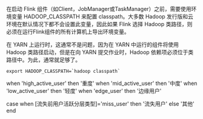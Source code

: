 

在启动 Flink 组件（如Client，JobManager或TaskManager）之前，需要使用环境变量 HADOOP_CLASSPATH 来配置 classpath。大多数 Hadoop 发行版和云环境在默认情况下都不会设置此变量，因此如果 Flink 选择 Hadoop 类路径，则必须在运行Flink组件的所有计算机上导出环境变量。

在 YARN 上运行时，这通常不是问题，因为在 YARN 中运行的组件将使用 Hadoop 类路径启动，但是在向 YARN 提交作业时，Hadoop 依赖项必须位于类路径中。为此，通常就足够了。
```
export HADOOP_CLASSPATH=`hadoop classpath`
```

when 'high_active_user' then '重度' when 'mid_active_user' then '中度' when 'low_active_user' then '轻度' when 'edge_user' then '边缘用户'


case when [流失前用户活跃分层类型]='miss_user' then '流失用户' else '其他' end
